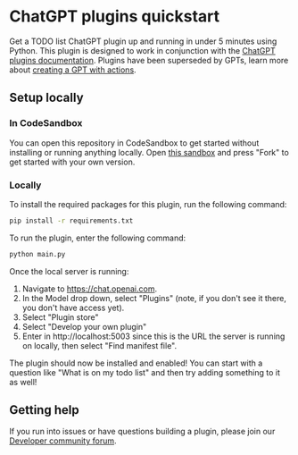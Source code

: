 # ChatGPT plugins quickstart

Get a TODO list ChatGPT plugin up and running in under 5 minutes using Python. This plugin is designed to work in conjunction with the [ChatGPT plugins documentation](https://platform.openai.com/docs/plugins). Plugins have been superseded by GPTs, learn more about [creating a GPT with actions](https://platform.openai.com/docs/actions/introduction).

## Setup locally

### In CodeSandbox

You can open this repository in CodeSandbox to get started without installing or running anything locally. Open [this sandbox](https://codesandbox.io/p/sandbox/github/openai/plugins-quickstart) and press "Fork" to get started with your own version.

### Locally

To install the required packages for this plugin, run the following command:

```bash
pip install -r requirements.txt
```

To run the plugin, enter the following command:

```bash
python main.py
```

Once the local server is running:

1. Navigate to https://chat.openai.com. 
2. In the Model drop down, select "Plugins" (note, if you don't see it there, you don't have access yet).
3. Select "Plugin store"
4. Select "Develop your own plugin"
5. Enter in http://localhost:5003 since this is the URL the server is running on locally, then select "Find manifest file".

The plugin should now be installed and enabled! You can start with a question like "What is on my todo list" and then try adding something to it as well! 

## Getting help

If you run into issues or have questions building a plugin, please join our [Developer community forum](https://community.openai.com/c/chat-plugins/20).
